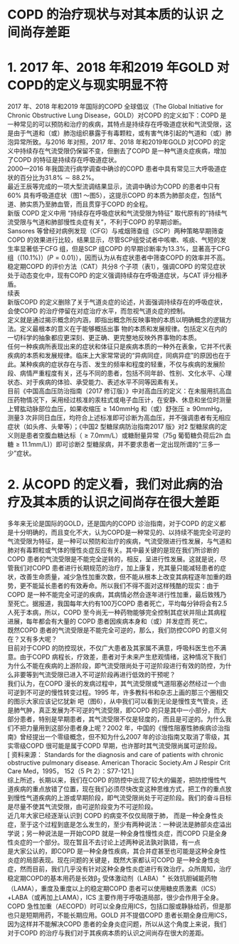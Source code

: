 # COPD 的治疗现状与对其本质的认识 之间尚存差距  
# 1. 2017 年、2018 年和2019 年GOLD 对COPD的定义与现实明显不符  
2017 年、2018 年和2019 年国际的COPD 全球倡议（The Global Initiative for Chronic Obstructive Lung Disease，GOLD）对COPD 的定义如下：COPD 是一种常见的可以预防和治疗的疾病，其特点是持续存在呼吸道症状和气流受限，这是由于气道和（或）肺泡组织暴露于有毒颗粒，或有害气体引起的气道和（或）肺泡异常所致。与2016 年对照，2017 年、2018 年和2019年GOLD 对COPD 的定义中持续存在气流受限仍保留不变，但删去了COPD 是一种气道炎症疾病，增加了COPD 的特征是持续存在呼吸道症状。  
2000—2016 年我国流行病学调查中确诊的COPD 患者中具有常见三大呼吸道症状的百分比为$31.8\%\sim88.2\%$。  
最近王辰等完成的一项大型流调结果显示，流调中确诊为COPD 的患者中只有$60\%$ 具有呼吸道症状（图1 ～图5），这提示COPD 的本质为肺部炎症，包括气道、肺实质乃至肺血管，而且贯穿于COPD 的全程。  
新版 COPD  定义中用 “持续存在呼吸症状和气流受限为特征” 取代原有的“持续气流受限与气道和肺部慢性炎症有关”，不利于COPD 的早期诊断。  
Sansores 等曾经对病例发现（CFG）与戒烟筛查组（SCP）两种策略早期筛查COPD 的效果进行比较，结果显示，尽管SCP组受试者中咳嗽、咳痰、气短的发生率显著低于CFG 组，但是SCP 组COPD 的早期诊断率为$13.3\%$，显著高于CFG 组（$(10.1\%)$）$\left(P{=}0.01\right)$），因而认为从有症状患者中筛查COPD 的效率并不高。  
稳定期COPD 的评价方法（CAT）共分8 个子项（表1），强调COPD 的常见症状处于动态变化中，现有COPD 的定义强调持续存在呼吸道症状，与CAT 评分相矛盾。  
续表  
新版COPD 的定义删除了关于气道炎症的论述，片面强调持续存在的呼吸症状，会使COPD 的治疗停留在对症治疗水平，而忽视气道炎症的控制。  
定义就是通过揭示概念的内涵，即指出概念所反映事物的本质以明确概念的逻辑方法。定义最根本的意义在于能够概括出事 物的本质和发展规律。包括定义在内的一切科学的抽象都应更深刻、更正确、更完整地反映外界事物的本质。  
任何一种疾病所表现出来的症状和体征只是疾病本质的一种外在表象，它并不代表疾病的本质和发展规律。临床上大家常常说的“异病同症，同病异症”的原因也在于此。某种疾病的症状存在与否、发生的频率和程度的轻重，不仅与疾病的发展阶段、病情严重程度有关，还与不同的患者，包括不同年龄、性别、文化水平、心理状态、对于疾病的体验、承受能力、表述水平不同等因素有关。  
目前《中国高血压防治指南（2017 修订版）》中对高血压的定义：在未服用抗高血压药物情况下，采用经过核准的汞柱式或电子血压计，在安静、休息和坐位时测量上臂肱动脉部位血压，如果收缩压$\geqslant140\mathrm{mm}\mathrm{Hg}$ 和（或）舒张压$\geqslant90\mathrm{mmHg}$，测量3 次非同日血压，均符合上述标准即可诊断为高血压，并不强调患者有无相应症状（如头疼、头晕等）；《中国2 型糖尿病防治指南2017 版》对2 型糖尿病的定义则是患者空腹血糖达标（$\geqslant7.0\mathrm{mm}/\mathrm{L}$）或糖耐量异常（$75\mathrm{g}$ 葡萄糖负荷后2h 血糖$\geqslant11.1\mathrm{mm}/\mathrm{L})$）即可诊断2 型糖尿病，并不要求患者一定出现所谓的“三多一少”症状。  
# 2. 从COPD 的定义看，我们对此病的治疗及其本质的认识之间尚存在很大差距  
多年来无论是国际的GOLD，还是国内的COPD 诊治指南，对于COPD 的定义都是十分明确的，而且变化不大，认为COPD是一种常见的、以持续不能完全可逆的气流受限为特征，是一种可以预防和治疗的疾病，气流受限进行性发展，与气道和肺对有毒颗粒或气体的慢性炎症反应有关。其中最关键的是现在我们所诊断的COPD 患者的气流受限是不能完全逆转的，相反，呈进行性发展。这就是说，尽管我们对COPD 患者进行长期规范的治疗，加上康复，充其量只能减轻患者的症状，改善生命质量，减少急性加重次数，但不能从根本上改变其病程逐年加重的趋势，更不能延长患者的有效寿命。所以我们不得不面对这样残酷的现实：由于COPD 是一种不能完全可逆的疾病，其病情必然会逐年进行性加重，最后致残乃至死亡。据报道，我国每年大约有100万COPD 患者死亡，平均每分钟将会有2.5 人死于本病，所以，COPD 至今尚无一种药物能够完全控制其症状并阻止其病程进展，每年都会有大量的 COPD  患者因疾病本身和（或）并发症而 死亡。  
既然COPD 患者的气流受限是不能完全可逆的，那么，我们防控COPD 的意义何在？又有多大呢？  
目前对于COPD 的防控现状，不仅广大患者及其家属不满意，呼吸科医生也不满意。由于COPD 病程长，疗效差，患者对于未来产生悲观情绪，这种情况下我们为什么不能在疾病的上游阶段，即气流受限尚处于可逆阶段进行有效的防控，为什么非要等到气流受限已进入不可逆阶段再进行低效的干预呢？  
我们认为，在COPD 漫长的发病过程中，其气流受限或气道阻塞必然经过一个由可逆到不可逆的慢性转变过程。1995 年，许多教科书和杂志上画的那三个圈相交的图示大家应该记忆犹新 吧（图6），从中我们可以看到无论是慢性支气管炎，还是肺气肿，真正发展为不可逆的气流受限，即COPD 的只是其中一小部分，而大部分患者，特别是早期患者，其气流受限不仅是轻度的，而且是可逆的。为什么我们不把力量用到这部分患者身上呢？2002 年，中国的《慢性阻塞性肺疾病诊治指南》曾经提出一个零级概念，但不知为什么2007 年的诊治指南又取消了零级，其实零级COPD 很可能是属于COPD 早期，也许那时其气流受限尚属可逆阶段。  
[  资料来源： Standards for the diagnosis and care of patients with chronic obstructive pulmonary disease.  American Thoracic Society.Am J Respir Crit Care Med，1995， 152（5 Pt 2）：S77-121.]  
综上所述，长期以来，我们在COPD 的防控中出现了较大的偏差，把防控慢性气道疾病的重点放错了位置，现在我们必须尽快改变这种思维方式，把工作的重点放到慢性气道疾病的上游或早期阶段，即气流受限尚处于可逆阶段。我们的奋斗目标是尽量不使其气流受限，由可逆阶段变为不可逆阶段。  
近几年大家已经逐渐认识到 COPD  的病变不仅仅局限于肺， 而是一种全身性炎症，至于这个过程到底是怎么发生的，至少有两种说法：一种说法是肺部炎症溢出学说；另一种说法是一开始COPD 就是一种全身性慢性炎症，而COPD 只是全身性炎症的一个部分。现在暂且不去讨论上述两种说法孰对孰错，有一点  
是大家公认的，即COPD 是一种全身性疾病，其合并症甚至也可能是这种全身性炎症的局部表现。现在问题的关键是，既然大家都认可COPD 是一种全身性炎症，然而目前，我们几乎没有针对这种全身性炎症进行有效治疗。众所周知，治疗稳定期COPD的基本用药是长效$\upbeta_{2}$ 受体激动剂（LABA）$^+$ 长效抗胆碱能药物（LAMA），重度及重度以上的稳定期COPD 患者可以使用糖皮质激素（ICS）+LABA（或再加上LAMA），ICS 主要作用于呼吸道局部，很少会作用于全身。COPD 急性加重（AECOPD）时可以全身应用ICS，包括口服或静脉给药，但是那也只是短期用药，不能长期应用。GOLD 并不提倡COPD 患者长期全身应用ICS，因为这样并不能解决COPD 患者的全身炎症问题，所以从这个角度上来说，我们对于COPD 的治疗与我们对于其疾病本质的认识之间尚存在很大的差距。  
